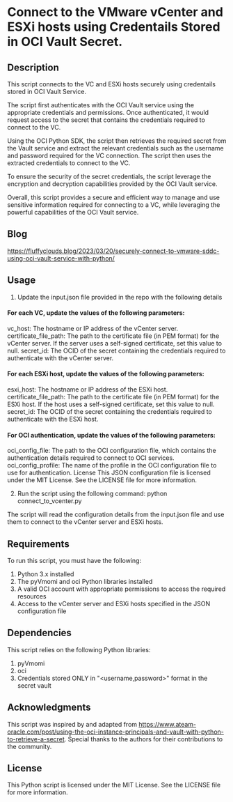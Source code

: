 # Connect to the VMware vCenter and ESXi hosts using Credentails Stored in OCI Vault Secret. 

## Description
This script connects to the VC and ESXi hosts securely using credentails stored in OCI Vault Service.

The script first authenticates with the OCI Vault service using the appropriate credentials and permissions. Once authenticated, it would request access to the secret that contains the credentials required to connect to the VC.

Using the OCI Python SDK, the script then retrieves the required secret from the Vault service and extract the relevant credentials such as the username and password required for the VC connection. The script then uses the extracted credentials to connect to the VC.

To ensure the security of the secret credentials, the script leverage the encryption and decryption capabilities provided by the OCI Vault service.

Overall, this script provides a secure and efficient way to manage and use sensitive information required for connecting to a VC, while leveraging the powerful capabilities of the OCI Vault service.

## Blog
https://fluffyclouds.blog/2023/03/20/securely-connect-to-vmware-sddc-using-oci-vault-service-with-python/

## Usage 
1. Update the input.json file provided in the repo with the following details 

#### For each VC, update the values of the following parameters:
vc_host: The hostname or IP address of the vCenter server.
certificate_file_path: The path to the certificate file (in PEM format) for the vCenter server. If the server uses a self-signed certificate, set this value to null.
secret_id: The OCID of the secret containing the credentials required to authenticate with the vCenter server.

#### For each ESXi host, update the values of the following parameters:
esxi_host: The hostname or IP address of the ESXi host.
certificate_file_path: The path to the certificate file (in PEM format) for the ESXi host. If the host uses a self-signed certificate, set this value to null.
secret_id: The OCID of the secret containing the credentials required to authenticate with the ESXi host.

#### For OCI authentication, update the values of the following parameters:
oci_config_file: The path to the OCI configuration file, which contains the authentication details required to connect to OCI services.
oci_config_profile: The name of the profile in the OCI configuration file to use for authentication.
License
This JSON configuration file is licensed under the MIT License. See the LICENSE file for more information.

2. Run the script using the following command:
    python connect_to_vcenter.py

The script will read the configuration details from the input.json file and use them to connect to the vCenter server and ESXi hosts.

## Requirements
To run this script, you must have the following:

1. Python 3.x installed
2. The pyVmomi and oci Python libraries installed
3. A valid OCI account with appropriate permissions to access the required resources
4. Access to the vCenter server and ESXi hosts specified in the JSON configuration file

## Dependencies
This script relies on the following Python libraries:

1. pyVmomi
2. oci
3. Credentials stored ONLY in "<username,password>" format in the secret vault

## Acknowledgments
This script was inspired by and adapted from https://www.ateam-oracle.com/post/using-the-oci-instance-principals-and-vault-with-python-to-retrieve-a-secret. Special thanks to the authors for their contributions to the community.

## License
This Python script is licensed under the MIT License. See the LICENSE file for more information.